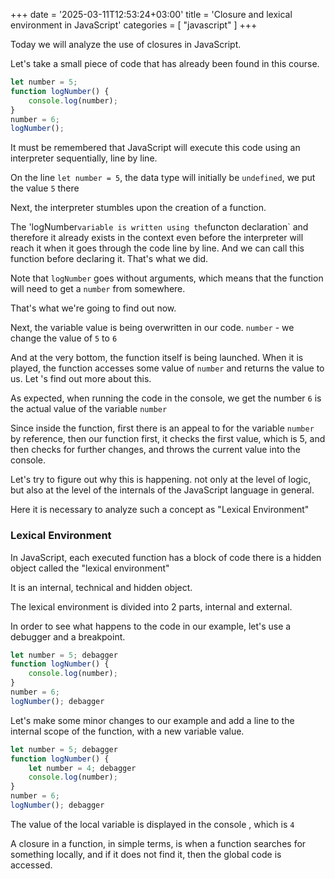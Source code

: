 +++
date = '2025-03-11T12:53:24+03:00'
title = 'Closure and lexical environment in JavaScript'
categories = [ "javascript" ]
+++

Today we will analyze the use of closures
in JavaScript.

Let's take a small piece of code that
has already been found in this course.

```js
let number = 5;
function logNumber() {
    console.log(number);
}
number = 6;
logNumber();
```

It must be remembered that JavaScript will execute this code
using an interpreter sequentially, line
by line. 

On the line `let number = 5`, the data type will initially
be `undefined`, we put the value `5` there

Next, the interpreter stumbles upon the creation of a function.

The 'logNumber` variable is written using the `functon declaration`
and therefore it already exists in the context even before 
the interpreter will reach it when it goes through the code line by line.
And we can call this function before declaring it. 
That's what we did.

Note that `logNumber` goes without arguments, which
means that the function will need to get a `number` from somewhere. 

That's what we're going to find out now. 

Next, the variable value is being overwritten in our code. 
`number` - we change the value of `5` to `6` 

And at the very bottom, the function itself is being launched. 
When it is played, the function accesses some
value of `number` and returns the value to us. Let
's find out more about this.

As expected, when running the code in the console, we get 
the number `6` is the actual value of the variable `number`

Since inside the function, first there is an appeal to 
for the variable `number` by reference, then our function 
first, it checks the first value, which is 5,
and then checks for further changes, and throws
the current value into the console.

Let's try to figure out why this is happening. 
not only at the level of logic, but also at the level
of the internals of the JavaScript language in general.

Here it is necessary to analyze such a concept as "Lexical Environment"

### Lexical Environment

In JavaScript, each executed function has a block of code
there is a hidden object called the "lexical environment"

<p class="gray">
It is an internal, technical and hidden object.
</p>

The lexical environment is divided into 2 parts,
internal and external.

In order to see what happens to the code in our example,
let's use a debugger and a breakpoint.

```js
let number = 5; debagger
function logNumber() {
    console.log(number);
}
number = 6;
logNumber(); debagger
```

Let's make some minor changes to our example and add a line
to the internal scope of the function,
with a new variable value.

```js
let number = 5; debagger
function logNumber() {
    let number = 4; debagger
    console.log(number);
}
number = 6;
logNumber(); debagger
```

The value of the local variable is displayed in the console
, which is `4`

A closure in a function, in simple terms,
is when a function searches for something locally, and if it does not
find it, then the global code is accessed.